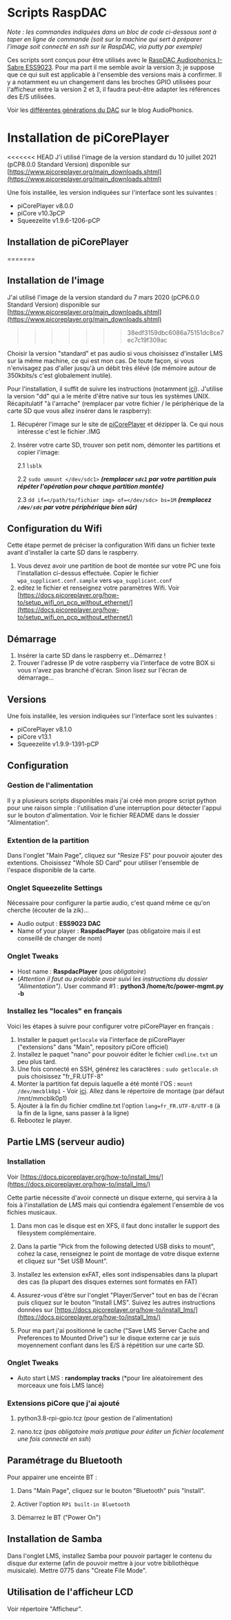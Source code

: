 # Scripts RaspDAC

_Note : les commandes indiquées dans un bloc de code ci-dessous sont à taper en ligne de commande (soit sur la machine qui sert à préparer l'image soit connecté en ssh sur le RaspDAC, via putty par exemple)_

Ces scripts sont conçus pour être utilisés avec le [RaspDAC Audiophonics I-Sabre ESS9023](https://www.audiophonics.fr/fr/lecteurs-reseau-audio-raspdac/audiophonics-raspdac-i-sabre-v4-kit-diy-lecteur-reseau-raspberry-pi-30-dac-p-11136.html). Pour ma part il me semble avoir la version 3; je suppose que ce qui suit est applicable à l'ensemble des versions mais à confirmer. Il y a notamment eu un changement dans les broches GPIO utilisées pour l'afficheur entre la version 2 et 3, il faudra peut-être adapter les références des E/S utilisées.

Voir les [différentes générations du DAC](https://www.audiophonics.fr/fr/blog-diy-audio/19-audiophonics-i-sabre-dac-les-differentes-generations-du-dac-pour-raspberry-pi.html) sur le blog AudioPhonics.

# Installation de piCorePlayer

<<<<<<< HEAD
J'i utilisé l'image de la version standard du 10 juillet 2021 (pCP8.0.0 Standard Version) disponible sur [https://www.picoreplayer.org/main_downloads.shtml](https://www.picoreplayer.org/main_downloads.shtml)

Une fois installée, les version indiquées sur l'interface sont les suivantes :

* piCorePlayer v8.0.0
* piCore v10.3pCP
* Squeezelite v1.9.6-1206-pCP

## Installation de piCorePlayer
=======
## Installation de l'image

J'ai utilisé l'image de la version standard du 7 mars 2020 (pCP6.0.0 Standard Version) disponible sur [https://www.picoreplayer.org/main_downloads.shtml](https://www.picoreplayer.org/main_downloads.shtml)
>>>>>>> 38edf3159dbc6086a75151dc8ce7ec7c19f309ac

Choisir la version "standard" et pas audio si vous choisissez d'installer LMS sur la même machine, ce qui est mon cas. De toute façon, si vous n'envisagez pas d'aller jusqu'à un débit très élévé (de mémoire autour  de 350kbits/s c'est globalement inutile).

Pour l'installation, il suffit de suivre les instructions (notamment [ici](https://docs.picoreplayer.org/how-to/burn_pcp_onto_a_sd_card/linux/dd/)). J'utilise la version "dd" qui a le mérite d'être native sur tous les systèmes UNIX. Récapitulatif "à l'arrache" (remplacer par votre fichier / le périphérique de la carte SD que vous allez insérer dans le raspberry):

1. Récupérer l'image sur le site de [piCorePlayer](https://picoreplayer.org/) et dézipper là. Ce qui nous intéresse c'est le fichier .IMG
2. Insérer votre carte SD, trouver son petit nom, démonter les partitions et copier l'image:
    
    2.1 ```lsblk```
    
    2.2 ```sudo umount </dev/sdc1>```
        ___(remplacer `sdc1` par votre partition puis répéter l'opération pour chaque partition montée)___
    
    2.3 ```dd if=</path/to/fichier img> of=</dev/sdc> bs=1M```
    ___(remplacez `/dev/sdc` par votre périphérique bien sûr)___

## Configuration du Wifi

Cette étape permet de préciser la configuration Wifi dans un fichier texte avant d'installer la carte SD dans le raspberry.

1. Vous devez avoir une partition de boot de montée sur votre PC une fois l'installation ci-dessus effectuée. Copier le fichier `wpa_supplicant.conf.sample` vers `wpa_supplicant.conf`
2. editez le fichier et renseignez votre paramètres Wifi. Voir [https://docs.picoreplayer.org/how-to/setup_wifi_on_pcp_without_ethernet/](https://docs.picoreplayer.org/how-to/setup_wifi_on_pcp_without_ethernet/)

## Démarrage

1. Insérer la carte SD dans le raspberry et...Démarrez !
2. Trouver l'adresse IP de votre raspberry via l'interface de votre BOX si vous n'avez pas branché d'écran. Sinon lisez sur l'écran de démarrage...

## Versions

Une fois installée, les version indiquées sur l'interface sont les suivantes :

* piCorePlayer v8.1.0
* piCore v13.1
* Squeezelite v1.9.9-1391-pCP

## Configuration

### Gestion de l'alimentation

Il y a plusieurs scripts disponibles mais j'ai créé mon propre script python pour une raison simple : l'utilisation d'une interruption pour détecter l'appui sur le bouton d'alimentation. Voir le fichier README dans le dossier "Alimentation".

### Extention de la partition

Dans l'onglet "Main Page", cliquez sur "Resize FS" pour pouvoir ajouter des extentions. Choisissez "Whole SD Card" pour utiliser l'ensemble de l'espace disponible de la carte.

### Onglet Squeezelite Settings

Nécessaire pour configurer la partie audio, c'est quand même ce qu'on cherche (écouter de la zik)...

* Audio output : **ESS9023 DAC**
* Name of your player : **RaspdacPlayer** (pas obligatoire mais il est conseillé de changer de nom)

### Onglet Tweaks

* Host name : **RaspdacPlayer** (*pas obligatoire*)
* (*Attention il faut au préalable avoir suivi les instructions du dossier "Alimentation")*.
User command #1 : **python3 /home/tc/power-mgmt.py -b**

### Installez les "locales" en français

Voici les étapes à suivre pour configurer votre piCorePlayer en français :

1. Installer le paquet `getlocale` via l'interface de piCorePlayer ("extensions" dans "Main", repository piCore officiel)
2. Installez le paquet "nano" pour pouvoir éditer le fichier `cmdline.txt` un peu plus tard.
3. Une fois connecté en SSH, générez les caractères : `sudo getlocale.sh` puis choisissez "fr_FR.UTF-8"
4. Monter la partition fat depuis laquelle a été monté l'OS : `mount /dev/mmcblk0p1` - Voir [ici](https://iotbytes.wordpress.com/change-picore-boot-codes-boot-options/). Allez dans le répertoire de montage (par défaut /mnt/mmcblk0p1)
5. Ajouter à la fin du fichier cmdline.txt l'option `lang=fr_FR.UTF-8/UTF-8` (à la fin de la ligne, sans passer à la ligne)
6. Rebootez le player.

## Partie LMS (serveur audio)

### Installation

Voir [https://docs.picoreplayer.org/how-to/install_lms/](https://docs.picoreplayer.org/how-to/install_lms/)

Cette partie nécessite d'avoir connecté un disque externe, qui servira à la fois à l'installation de LMS mais qui contiendra également l'ensemble de vos fichies musicaux.

1. Dans mon cas le disque est en XFS, il faut donc installer le support des filesystem complémentaire.

2. Dans la partie "Pick from the following detected USB disks to mount", cohez la case, renseignez le point de montage de votre disque externe et cliquez sur "Set USB Mount".

3. Installez les extension exFAT, elles sont indispensables dans la plupart des cas (la plupart des disques externes sont formatés en FAT)

4. Assurez-vous d'être sur l'onglet "Player/Server" tout en bas de l'écran puis cliquez sur le bouton "Install LMS". Suivez les autres instructions données sur [https://docs.picoreplayer.org/how-to/install_lms/](https://docs.picoreplayer.org/how-to/install_lms/)

5. Pour ma part j'ai positionné le cache ("Save LMS Server Cache and Preferences to Mounted Drive") sur le disque externe car je suis moyennement confiant dans les E/S à répétition sur une carte SD.

### Onglet Tweaks

* Auto start LMS : **randomplay tracks** (*pour lire aléatoirement des morceaux une fois LMS lancé)

### Extensions piCore que j'ai ajouté

1. python3.8-rpi-gpio.tcz (pour gestion de l'alimentation)

2. nano.tcz (*pas obligatoire mais pratique pour éditer un fichier localement une fois connecté en ssh*)

## Paramétrage du Bluetooth

Pour appairer une enceinte BT :

1. Dans "Main Page", cliquez sur le bouton "Bluetooth" puis "Install".

2. Activer l'option `RPi built-in Bluetooth`

3. Démarrez le BT ("Power On")

## Installation de Samba

Dans l'onglet LMS, installez Samba pour pouvoir partager le contenu du disque dur externe (afin de pouvoir mettre à jour votre bibliothèque muisicale). Mettre 0775 dans "Create File Mode".

## Utilisation de l'afficheur LCD

Voir répertoire "Afficheur".